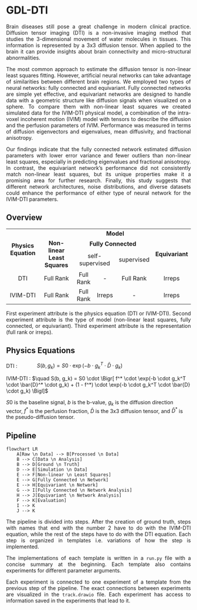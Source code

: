# GDL-DTI

<div style="text-align:justify">

Brain diseases still pose a great challenge in modern clinical practice. Diffusion tensor imaging (DTI) is a non-invasive imaging method that studies the 3-dimensional movement of water molecules in tissues. This information is represented by a 3x3 diffusion tensor. When applied to the brain it can provide insights about brain connectivity and micro-structural abnormalities.  

The most common approach to estimate the diffusion tensor is non-linear least squares fitting. However, artificial neural networks can take advantage of similarities between different brain regions. We employed two types of neural networks: fully connected and equivariant. Fully connected networks are simple yet effective, and equivariant networks are designed to handle data with a geometric structure like diffusion signals when visualized on a sphere. To compare them with non-linear least squares we created simulated data for the IVIM-DTI physical model, a combination of the intra-voxel incoherent motion (IVIM) model with tensors to describe the diffusion and the perfusion parameters of IVIM. Performance was measured in terms of diffusion eigenvectors and eigenvalues, mean diffusivity, and fractional anisotropy.

Our findings indicate that the fully connected network estimated diffusion parameters with lower error variance and fewer outliers than non-linear least squares, especially in predicting eigenvalues and fractional anisotropy. In contrast, the equivariant network’s performance did not consistently match non-linear least squares, but its unique properties make it a promising area for further research. Finally, this study suggests that different network architectures, noise distributions, and diverse datasets could enhance the performance of either type of neural network for the IVIM-DTI parameters.

</div>

## Overview

<table border-collapse="collapse">
<tbody>
  <tr>
    <td style="text-align:center;vertical-align:center;font-weight:bold;" rowspan="3">Physics Equation</td>
    <td style="text-align:center;vertical-align:center;font-weight:bold;" colspan="5">Model</td>
  </tr>
  <tr>
    <td style="text-align:center;vertical-align:center;font-weight:bold;" rowspan="2">Non-linear Least Squares</td>
    <td style="text-align:center;vertical-align:center;font-weight:bold;" colspan="3">Fully Connected</td>
    <td style="text-align:center;vertical-align:center;font-weight:bold;" rowspan="2">Equivariant</td>
  </tr>
  <tr>
    <td style="text-align:center;vertical-align:center;" colspan="2">self-supervised</td>
    <td style="text-align:center;vertical-align:center;">supervised</td>
  </tr>
  <tr>
    <td style="text-align:center;vertical-align:center;">DTI</td>
    <td style="text-align:center;vertical-align:center;">Full Rank</td>
    <td style="text-align:center;vertical-align:center;">Full Rank</td>
    <td style="text-align:center;vertical-align:center;">-</td>
    <td style="text-align:center;vertical-align:center;">Full Rank</td>
    <td style="text-align:center;vertical-align:center;">Irreps</td>
  </tr>
  <tr>
    <td style="text-align:center;vertical-align:center;">IVIM-DTI</td>
    <td style="text-align:center;vertical-align:center;">Full Rank</td>
    <td style="text-align:center;vertical-align:center;">Full Rank<br></td>
    <td style="text-align:center;vertical-align:center;">Irreps<br></td>
    <td style="text-align:center;vertical-align:center;">- </td>
    <td style="text-align:center;vertical-align:center;">Irreps</td>
  </tr>
</tbody>
</table>

<div style="text-align:justify">

First experiment attribute is the physics equation (DTI or IVIM-DTI). Second experiment attribute is the type of model (non-linear least squares, fully connected, or equivariant). Third experiment attribute is the representation (full rank or
irreps).

</div>

## Physics Equations

DTI : $\quad \quad \quad  S(b, g_k) = S0 \cdot \exp(-b \cdot g_k^T \cdot \bar{D} \cdot g_k)$

IVIM-DTI : $\quad  S(b, g_k) = S0 \cdot \Bigr[ f^* \cdot \exp(-b \cdot g_k^T \cdot \bar{D}^* \cdot g_k) + (1 - f^*) \cdot \exp(-b \cdot g_k^T \cdot \bar{D} \cdot g_k) \Bigl]$

$S0$ is the baseline signal, $b$ is the b-value, $g_k$ is the diffusion direction vector, $f^*$ is the perfusion fraction, $\bar{D}$ is the 3x3 diffusion tensor, and $\bar{D}^*$ is the pseudo-diffusion tensor.

## Pipeline

```mermaid
flowchart LR
    A[Raw \n Data] --> B[Processed \n Data]
    B --> C[Data \n Analysis]
    B --> D[Ground \n Truth]
    D --> E[Simulation \n Data]
    E --> F[Non-linear \n Least Squares]
    E --> G[Fully Connected \n Network]
    E --> H[Equivariant \n Network]
    G --> I[Fully Connected \n Network Analysis]
    H --> J[Equivariant \n Network Analysis]
    F --> K[Evaluation]
    I --> K
    J --> K
```

<div style="text-align:justify">

The pipeline is divided into steps. After the creation of ground truth, steps with names that end with the number 2 have to do with the IVIM-DTI equation, while the rest of the steps have to do with the DTI equation. Each step is organized in templates i.e. variations of how the step is implemented. 

The implementations of each template is written in a `run.py` file with a concise summary at the beginning. Each template also contains experiments for different parameter arguments. 

Each experiment is connected to one experiment of a template from the previous step of the pipeline. The exact connections between experiments are visualized in the `track.drawio` file. Each experiment has access to information saved in the experiments that lead to it.

</div>